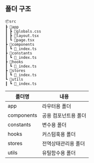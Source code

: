 ## 폴더 구조

```
📦src
┣ 📂app
┃ ┣ 📜globals.css
┃ ┣ 📜layout.tsx
┃ ┗ 📜page.tsx
┣ 📂components
┃ ┗ 📜_index.ts
┣ 📂constants
┃ ┗ 📜_index.ts
┣ 📂hooks
┃ ┗ 📜_index.ts
┣ 📂stores
┃ ┗ 📜_index.ts
┗ 📂utils
┃ ┗ 📜_index.ts
```

| 폴더명     | 내용                 |
| ---------- | -------------------- |
| app        | 라우터용 폴더        |
| components | 공용 컴포넌트용 폴더 |
| constants  | 변수용 폴더          |
| hooks      | 커스텀훅용 폴더      |
| stores     | 전역상태관리용 폴더  |
| utils      | 유틸함수용 폴더      |
